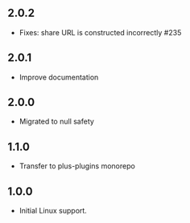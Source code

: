 ## 2.0.2

- Fixes: share URL is constructed incorrectly #235

## 2.0.1

- Improve documentation

## 2.0.0

- Migrated to null safety

## 1.1.0

- Transfer to plus-plugins monorepo

## 1.0.0

- Initial Linux support.
